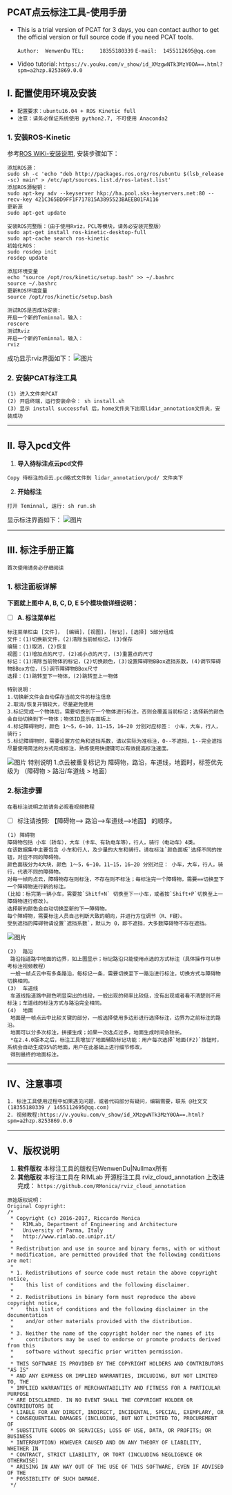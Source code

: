 PCAT点云标注工具-使用手册
---------------------

- This is a trial version of PCAT for 3 days, you can contact author to get the official version or full source code if you need PCAT tools.

     `Author:  WenwenDu`
     `TEL:     18355180339`
     `E-mail:  1455112695@qq.com`

- Video tutorial: `https://v.youku.com/v_show/id_XMzgwNTk3MzY0OA==.html?spm=a2hzp.8253869.0.0`

## **I. 配置使用环境及安装**

- `配置要求：ubuntu16.04 + ROS Kinetic full`
- `注意：请务必保证系统使用 python2.7, 不可使用 Anaconda2`

### 1. 安装ROS-Kinetic
参考[ROS WiKi-安装说明](http://http://wiki.ros.org/kinetic/Installation/Ubuntu), 安装步骤如下：
```
添加ROS源：
sudo sh -c 'echo "deb http://packages.ros.org/ros/ubuntu $(lsb_release -sc) main" > /etc/apt/sources.list.d/ros-latest.list'
添加ROS源秘钥：
sudo apt-key adv --keyserver hkp://ha.pool.sks-keyservers.net:80 --recv-key 421C365BD9FF1F717815A3895523BAEEB01FA116
更新源
sudo apt-get update
```
```
安装ROS完整版：（由于使用Rviz，PCL等模块，请务必安装完整版）
sudo apt-get install ros-kinetic-desktop-full
sudo apt-cache search ros-kinetic
初始化ROS：
sudo rosdep init
rosdep update
```

```
添加环境变量
echo "source /opt/ros/kinetic/setup.bash" >> ~/.bashrc
source ~/.bashrc
更新ROS环境变量
source /opt/ros/kinetic/setup.bash
```

```
测试ROS是否成功安装:
开启一个新的Teminnal，输入：
roscore
测试Rviz
开启一个新的Teminnal，输入：
rviz
```
成功显示rviz界面如下：
![图片](https://github.com/halostorm/PCAT/blob/master/image/s1.png)

### 2. 安装PCAT标注工具
```
(1) 进入文件夹PCAT
(2) 开启终端，运行安装命令： sh install.sh
(3) 显示 install successful 后，home文件夹下出现lidar_annotation文件夹，安装成功
```
-------------------------
## **II. 导入pcd文件**
1. **导入待标注点云pcd文件**
```
Copy 待标注的点云.pcd格式文件到 lidar_annotation/pcd/ 文件夹下
```

2. **开始标注**
```
打开 Teminnal, 运行: sh run.sh
```
显示标注界面如下：
![图片](https://github.com/halostorm/PCAT/blob/master/image/s2.png)

-------------------------------
## **III. 标注手册正篇** 
`首次使用请务必仔细阅读`
### 1. 标注面板详解
**下面就上图中 A, B, C, D, E 5个模块做详细说明：**
 - [ ] **A. 标注菜单栏** 

```
标注菜单栏由 [文件]， [编辑]，[视图]，[标记]，[选择] 5部分组成
文件：(1)切换新文件，(2)清除当前帧标记，(3)保存
编辑：(1)取消，(2)恢复
视图：(1)增加点的尺寸，(2)减小点的尺寸，(3)重置点的尺寸
标记：(1)清除当前物体的标记，(2)切换颜色，(3)设置障碍物BBox遮挡系数，(4)调节障碍物BBox方位，(5)调节障碍物BBox尺寸
选择：(1)跳转至下一物体，(2)跳转至上一物体
```
```
特别说明：
1.切换新文件会自动保存当前文件的标注信息
2.取消/恢复开销较大，尽量避免使用
3.标记完成一个物体后，需要切换到下一个物体进行标注，否则会覆盖当前标记；选择新的颜色会自动切换到下一物体；物体ID显示在面板上
4.标记障碍物时，颜色 1～5，6~10，11~15，16~20 分别对应标签： 小车，大车，行人，骑行；
5.标记障碍物时，需要设置方位角和遮挡系数，请以实际为准标注，0--不遮挡，1--完全遮挡
尽量使用简洁的方式完成标注，熟练使用快捷键可以有效提高标注速度。
```
![图片](https://github.com/halostorm/PCAT/blob/master/image/s3.png)
特别说明
1.点云被重复标记为 障碍物，路沿，车道线，地面时，标签优先级为 （障碍物 > 路沿/车道线 > 地面）

### 2.标注步骤
`在看标注说明之前请务必观看视频教程`
- [ ] 标注请按照: 【障碍物--> 路沿-->车道线-->地面】 的顺序。

```
(1) 障碍物
障碍物包括 小车（轿车），大车（卡车、有轨电车等），行人，骑行（电动车）4类。
在该数据集中主要包含 小车和行人，及少量的大车和骑行。请在标注`颜色面板`选择不同的按钮，对应不同的障碍物。
颜色面板分为4大块，颜色 1～5，6~10，11~15，16~20 分别对应： 小车，大车，行人，骑行，代表不同的障碍物。
对每一帧的点云，障碍物存在则标注，不存在则不标注；每标注完一个障碍物，需要==切换至下一个障碍物进行新的标注。
(比如：标完第一辆小车，需要按`Shitf+N` 切换至下一小车，或者按`Shift+P`切换至上一障碍物进行修改)。
选择新的颜色会自动切换至新的下一障碍物。
每个障碍物，需要标注人员自己判断大致的朝向，并进行方位调节（R、F键）。
受到遮挡的障碍物请设置`遮挡系数`，默认为 0，即不遮挡，大多数障碍物不存在遮挡。
```
![图片](https://github.com/halostorm/PCAT/blob/master/image/s4.png)

```
(2)  路沿
 路沿指道路中地面的边界，如上图显示；标记路沿只能使用点选的方式标注（具体操作可以参考标注视频教程）
 一般一帧点云中有多条路沿，每标记一条，需要切换至下一路沿进行标注，切换方式与障碍物切换相同。
(3)  车道线
 车道线指道路中颜色明显突出的线段，一般出现的频率比较低，没有出现或者看不清楚则不用标注；车道线的标注方式与路沿完全相同。
(4)  地面
 地面是一帧点云中比较关键的部分，一般选择使用多边形进行选择标注，边界为之前标注的路沿。
 地面可以分多次标注，拼接生成；如果一次选点过多，地面生成时间会较长。
 *在2.4.0版本之后，标注工具增加了地面辅助标记功能：用户每次选择`地面(F2)`按钮时，系统会自动生成95%的地面，用户在此基础上进行细节修改，
 得到最终的地面标注。
```
------------------------

**IV、注意事项**
-----------------------
    1. 标注工具使用过程中如果遇见问题，或者代码部分有疑问，编辑需要，联系 @杜文文(18355180339 / 1455112695@qq.com)
    2. 视频教程:https://v.youku.com/v_show/id_XMzgwNTk3MzY0OA==.html?spm=a2hzp.8253869.0.0

-----------------------

**V、版权说明**
-----------------------
1. **软件版权** 
本标注工具的版权归WenwenDu|Nullmax所有
 2. **其他版权** 
本标注工具在 RIMLab 开源标注工具 rviz_cloud_annotation 上改进完成：
`https://github.com/RMonica/rviz_cloud_annotation`

```
原始版权说明：
Original Copyright:
/*
 * Copyright (c) 2016-2017, Riccardo Monica
 *   RIMLab, Department of Engineering and Architecture
 *   University of Parma, Italy
 *   http://www.rimlab.ce.unipr.it/
 *
 * Redistribution and use in source and binary forms, with or without
 * modification, are permitted provided that the following conditions are met:
 *
 * 1. Redistributions of source code must retain the above copyright notice,
 *    this list of conditions and the following disclaimer.
 *
 * 2. Redistributions in binary form must reproduce the above copyright notice,
 *    this list of conditions and the following disclaimer in the documentation
 *    and/or other materials provided with the distribution.
 *
 * 3. Neither the name of the copyright holder nor the names of its
 *    contributors may be used to endorse or promote products derived from this
 *    software without specific prior written permission.
 *
 * THIS SOFTWARE IS PROVIDED BY THE COPYRIGHT HOLDERS AND CONTRIBUTORS "AS IS"
 * AND ANY EXPRESS OR IMPLIED WARRANTIES, INCLUDING, BUT NOT LIMITED TO, THE
 * IMPLIED WARRANTIES OF MERCHANTABILITY AND FITNESS FOR A PARTICULAR PURPOSE
 * ARE DISCLAIMED. IN NO EVENT SHALL THE COPYRIGHT HOLDER OR CONTRIBUTORS BE
 * LIABLE FOR ANY DIRECT, INDIRECT, INCIDENTAL, SPECIAL, EXEMPLARY, OR
 * CONSEQUENTIAL DAMAGES (INCLUDING, BUT NOT LIMITED TO, PROCUREMENT OF
 * SUBSTITUTE GOODS OR SERVICES; LOSS OF USE, DATA, OR PROFITS; OR BUSINESS
 * INTERRUPTION) HOWEVER CAUSED AND ON ANY THEORY OF LIABILITY, WHETHER IN
 * CONTRACT, STRICT LIABILITY, OR TORT (INCLUDING NEGLIGENCE OR OTHERWISE)
 * ARISING IN ANY WAY OUT OF THE USE OF THIS SOFTWARE, EVEN IF ADVISED OF THE
 * POSSIBILITY OF SUCH DAMAGE.
 */
```

